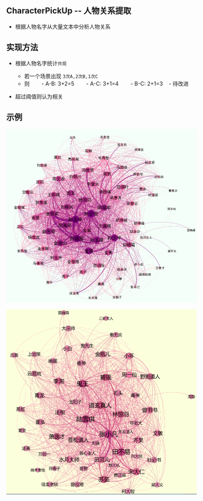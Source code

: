 CharacterPickUp -- 人物关系提取
----
- 根据人物名字从大量文本中分析人物关系


实现方法
---
- 根据人物名字统计`共现`
    - 若一个场景出现 `3次A,2次B,1次C`
    - 则
        - A-B: 3+2=5
        - A-C: 3+1=4
        - B-C: 2+1=3
    - 待改进

- 超过阈值则认为相关

示例
---
![平凡的世界人物关系](https://github.com/gamijin0/NovelAnalysis/raw/master/example_1/pfdsj.png)


![诛仙人物关系](https://github.com/gamijin0/NovelAnalysis/raw/master/example_2/zx.png)


